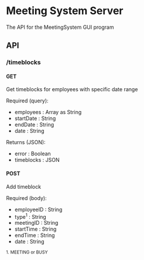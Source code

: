 # Meeting System Server

The API for the MeetingSystem GUI program

## API
### /timeblocks
#### GET
Get timeblocks for employees with specific date range

Required (query):
 - employees : Array as String
 - startDate : String
 - endDate : String
 - date : String

Returns (JSON):
 - error : Boolean
 - timeblocks : JSON

#### POST
Add timeblock

Required (body):
- employeeID : String
- type<sup>1</sup> : String
- meetingID : String 
- startTime : String
- endTime : String
- date : String

<sub>1\. MEETING or BUSY</sub>
